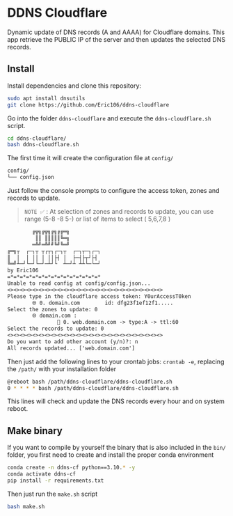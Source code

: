 # DDNS Cloudflare
Dynamic update of DNS records (A and AAAA) for Cloudflare domains. This app retrieve the PUBLIC IP of the server and then updates the selected DNS records.
## Install

Install dependencies and clone this repository:
```bash
sudo apt install dnsutils
git clone https://github.com/Eric106/ddns-cloudflare
```
Go into the folder `ddns-cloudflare` and execute the `ddns-cloudflare.sh` script.
```bash
cd ddns-cloudflare/
bash ddns-cloudflare.sh
```
The first time it will create the configuration file at `config/`
```bash
config/
└── config.json
```
Just follow the console prompts to configure the access token, zones and records to update.

> `NOTE ✅` :
At selection of zones and records to update, you can use range (5-8 -8 5-) or list of items to select ( 5,6,7,8 )

```txt
        ╔╦╗╔╦╗╔╗╔╔═╗          
         ║║ ║║║║║╚═╗          
        ═╩╝═╩╝╝╚╝╚═╝          
╔═╗┬  ┌─┐┬ ┬┌┬┐┌─┐┬  ┌─┐┬─┐┌─┐
║  │  │ ││ │ ││├┤ │  ├─┤├┬┘├┤ 
╚═╝┴─┘└─┘└─┘─┴┘└  ┴─┘┴ ┴┴└─└─┘
by Eric106
=*=*=*=*=*=*=*=*=*=*=*=*=*=*=*
Unable to read config at config/config.json...
<><><><><><><><><><><><><><><><><><><><><><><><><>
Please type in the cloudflare access token: Y0urAccessT0ken
        🌐 0. domain.com        id: dfg23f1ef12f1.....
Select the zones to update: 0
        🌐 domain.com :
                📝 0. web.domain.com -> type:A -> ttl:60
Select the records to update: 0
<><><><><><><><><><><><><><><><><><><><><><><><><>
Do you want to add other account (y/n)?: n
All records updated... ['web.domain.com']
```

Then just add the following lines to your crontab jobs:
`crontab -e`, replacing the `/path/` with your installation folder
```bash
@reboot bash /path/ddns-cloudflare/ddns-cloudflare.sh
0 * * * * bash /path/ddns-cloudflare/ddns-cloudflare.sh
```
This lines will check and update the DNS records every hour and on system reboot.

## Make binary

If you want to compile by yourself the binary that is also included in the `bin/` folder, you first need to create and install the proper conda environment

```bash
conda create -n ddns-cf python==3.10.* -y
conda activate ddns-cf
pip install -r requirements.txt
```

Then just run the `make.sh` script
```bash
bash make.sh
```
